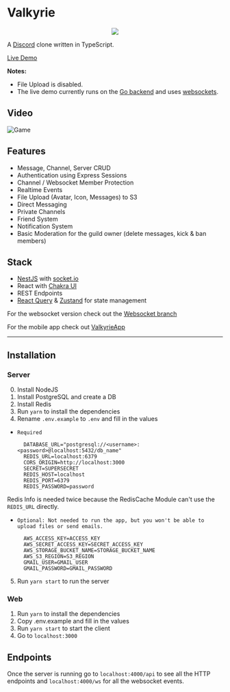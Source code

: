 # Valkyrie

<p align="center">
  <img src="https://harmony-cdn.s3.eu-central-1.amazonaws.com/logo.png">
</p>

A [Discord](https://discord.com) clone written in TypeScript.

[Live Demo](https://valkyrieapp.xyz)

**Notes:**
  - File Upload is disabled.
  - The live demo currently runs on the [Go backend](https://github.com/sentrionic/ValkyrieGo) and uses [websockets](https://github.com/sentrionic/Valkyrie/tree/websocket).

## Video

![Game](preview.gif)

## Features

- Message, Channel, Server CRUD
- Authentication using Express Sessions
- Channel / Websocket Member Protection
- Realtime Events
- File Upload (Avatar, Icon, Messages) to S3
- Direct Messaging
- Private Channels
- Friend System
- Notification System
- Basic Moderation for the guild owner (delete messages, kick & ban members)

## Stack

- [NestJS](https://nestjs.com/) with [socket.io](https://socket.io/)
- React with [Chakra UI](https://chakra-ui.com/)
- REST Endpoints
- [React Query](https://react-query.tanstack.com/) & [Zustand](https://github.com/pmndrs/zustand) for state management

For the websocket version check out the [Websocket branch](https://github.com/sentrionic/Valkyrie/tree/websocket)

For the mobile app check out [ValkyrieApp](https://github.com/sentrionic/ValkyrieApp)

---

## Installation

### Server

0. Install NodeJS
1. Install PostgreSQL and create a DB
2. Install Redis
3. Run `yarn` to install the dependencies
4. Rename `.env.example` to `.env` and fill in the values

- `Required`

        DATABASE_URL="postgresql://<username>:<password>@localhost:5432/db_name"
        REDIS_URL=localhost:6379
        CORS_ORIGIN=http://localhost:3000
        SECRET=SUPERSECRET
        REDIS_HOST=localhost
        REDIS_PORT=6379
        REDIS_PASSWORD=password

Redis Info is needed twice because the RedisCache Module can't use the `REDIS_URL` directly. 

- `Optional: Not needed to run the app, but you won't be able to upload files or send emails.`

        AWS_ACCESS_KEY=ACCESS_KEY
        AWS_SECRET_ACCESS_KEY=SECRET_ACCESS_KEY
        AWS_STORAGE_BUCKET_NAME=STORAGE_BUCKET_NAME
        AWS_S3_REGION=S3_REGION
        GMAIL_USER=GMAIL_USER
        GMAIL_PASSWORD=GMAIL_PASSWORD

5. Run `yarn start` to run the server

### Web

1. Run `yarn` to install the dependencies
2. Copy .env.example and fill in the values
3. Run `yarn start` to start the client
4. Go to `localhost:3000`

## Endpoints

Once the server is running go to `localhost:4000/api` to see all the HTTP endpoints
and `localhost:4000/ws` for all the websocket events.
